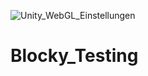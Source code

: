 ![Unity_WebGL_Einstellungen](https://user-images.githubusercontent.com/66131353/131386176-5dba5541-1fb5-4a4a-abf4-7061279770f1.JPG)
# Blocky_Testing
